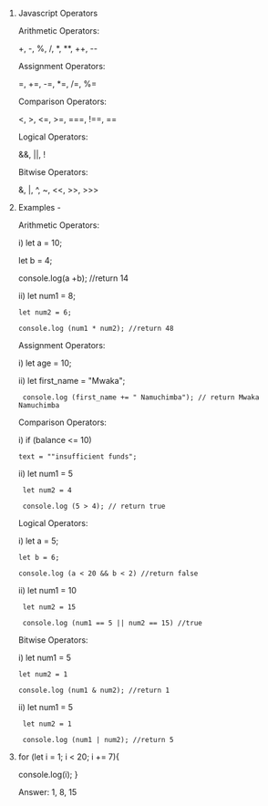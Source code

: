 1. Javascript Operators

   Arithmetic Operators:

   +,   -,   %,   /,   *,   **,   ++,   --

   Assignment Operators:

   =,   +=,  -=,  *=,   /=,   %=

   Comparison Operators:

   <,   >,   <=,  >=,   ===,   !==, ==

   Logical Operators:

   &&,  ||,  !

   Bitwise Operators:

   &,   |,   ^,   ~,   <<,   >>,   >>>


2. Examples -

   Arithmetic Operators:

   i) let a = 10;

      let b = 4;

      console.log(a +b); //return 14

   ii) let num1 = 8;

       let num2 = 6;

       console.log (num1 * num2); //return 48
    
    Assignment Operators:

    i) let age = 10;

    ii) let first_name = "Mwaka";

        console.log (first_name += " Namuchimba"); // return Mwaka Namuchimba

    Comparison Operators:

    i) if (balance <= 10)

       text = ""insufficient funds";

    ii) let num1 = 5 

        let num2 = 4

        console.log (5 > 4); // return true

    Logical Operators:

    i) let a = 5;

       let b = 6;

       console.log (a < 20 && b < 2) //return false

    ii) let num1 = 10

        let num2 = 15

        console.log (num1 == 5 || num2 == 15) //true

    Bitwise Operators:

    i) let num1 = 5 

       let num2 = 1

       console.log (num1 & num2); //return 1

    ii) let num1 = 5 

        let num2 = 1

        console.log (num1 | num2); //return 5


4. for (let i = 1; i < 20; i += 7){

    console.log(i);
   }

   Answer: 1, 8, 15



        
  
        

    